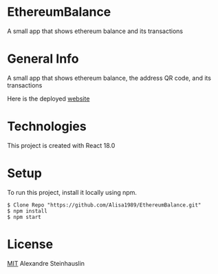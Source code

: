 # EthereumBalance
A small app that shows ethereum balance and its transactions

# General Info
  A small app that shows ethereum balance, the address QR code, and its transactions 
  
  Here is the deployed [website](https://62cdcaa744fe9800bc4640f5--dazzling-sprite-082a12.netlify.app/)
 
# Technologies
 This project is created with React 18.0

# Setup
To run this project, install it locally using npm.
```
$ Clone Repo "https://github.com/Alisa1989/EthereumBalance.git"
$ npm install
$ npm start
```
# License
[MIT](https://github.com/Alisa1989/EthereumBalance/blob/main/LICENSE) Alexandre Steinhauslin
